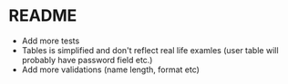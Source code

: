 # README

- Add more tests
- Tables is simplified and don't reflect real life examles (user table will probably have password field etc.)
- Add more validations (name length, format etc)
